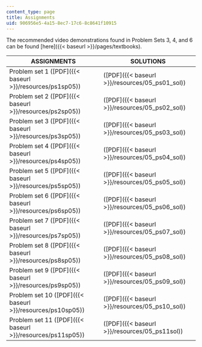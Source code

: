 ```yaml
---
content_type: page
title: Assignments
uid: 906956e5-4a15-8ec7-17c6-8c8641f10915
---
```


The recommended video demonstrations found in Problem Sets 3, 4, and 6 can be found [here]({{< baseurl >}}/pages/textbooks).

| ASSIGNMENTS | SOLUTIONS |
| --- | --- |
| Problem set 1 ([PDF]({{< baseurl >}}/resources/ps1sp05)) | ([PDF]({{< baseurl >}}/resources/05_ps01_sol)) |
| Problem set 2 ([PDF]({{< baseurl >}}/resources/ps2sp05)) | ([PDF]({{< baseurl >}}/resources/05_ps02_sol)) |
| Problem set 3 ([PDF]({{< baseurl >}}/resources/ps3sp05)) | ([PDF]({{< baseurl >}}/resources/05_ps03_sol)) |
| Problem set 4 ([PDF]({{< baseurl >}}/resources/ps4sp05)) | ([PDF]({{< baseurl >}}/resources/05_ps04_sol)) |
| Problem set 5 ([PDF]({{< baseurl >}}/resources/ps5sp05)) | ([PDF]({{< baseurl >}}/resources/05_ps05_sol)) |
| Problem set 6 ([PDF]({{< baseurl >}}/resources/ps6sp05)) | ([PDF]({{< baseurl >}}/resources/05_ps06_sol)) |
| Problem set 7 ([PDF]({{< baseurl >}}/resources/ps7sp05)) | ([PDF]({{< baseurl >}}/resources/05_ps07_sol)) |
| Problem set 8 ([PDF]({{< baseurl >}}/resources/ps8sp05)) | ([PDF]({{< baseurl >}}/resources/05_ps08_sol)) |
| Problem set 9 ([PDF]({{< baseurl >}}/resources/ps9sp05)) | ([PDF]({{< baseurl >}}/resources/05_ps09_sol)) |
| Problem set 10 ([PDF]({{< baseurl >}}/resources/ps10sp05)) | ([PDF]({{< baseurl >}}/resources/05_ps10_sol)) |
| Problem set 11 ([PDF]({{< baseurl >}}/resources/ps11sp05)) | ([PDF]({{< baseurl >}}/resources/05_ps11sol))